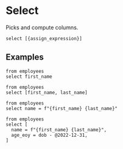 # Select

Picks and compute columns.

```prql_no_test
select [{assign_expression}]
```

## Examples

```prql
from employees
select first_name
```

```prql
from employees
select [first_name, last_name]
```

```prql
from employees
select name = f"{first_name} {last_name}"
```

```prql
from employees
select [
  name = f"{first_name} {last_name}",
  age_eoy = dob - @2022-12-31,
]
```
